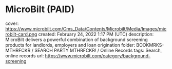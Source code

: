 # MicroBilt (PAID)

cover: https://www.microbilt.com/Cms_Data/Contents/Microbilt/Media/Images/microbilt-card.png
created: February 24, 2022 1:17 PM (UTC)
description: MicroBilt delivers a powerful combination of background screening products for   landlords, employers and loan origination
folder: BOOKMRKS-MTHRFCKR / SEARCH PARTY MTHRFCKR! / Online Records
tags: Search, online records
url: https://www.microbilt.com/category/background-screening
